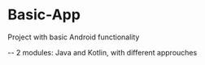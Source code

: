 # Basic-App
Project with basic Android functionality

-- 2 modules: Java and Kotlin, with different approuches
